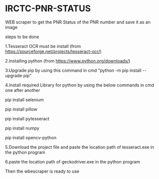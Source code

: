 # IRCTC-PNR-STATUS


WEB scraper to get the PNR Status of the PNR number and save it as an image



steps to be done 


1.Tesseract OCR must be install (from https://sourceforge.net/projects/tesseract-ocr/)


2.Installing python             (from https://www.python.org/downloads/)


3.Upgrade pip by using this command in cmd "python -m pip install --upgrade pip"


4.Install required Library for python by using the below commands in cmd one after another

  pip install selenium 

  pip install pillow

  pip install pytesseract

  pip install numpy 

  pip install opencv-python

5.Download the project file and paste the location path of tesseract.exe in the python program

6.paste the location path of geckodriver.exe in the python program

Then the wbescraper is ready to use
